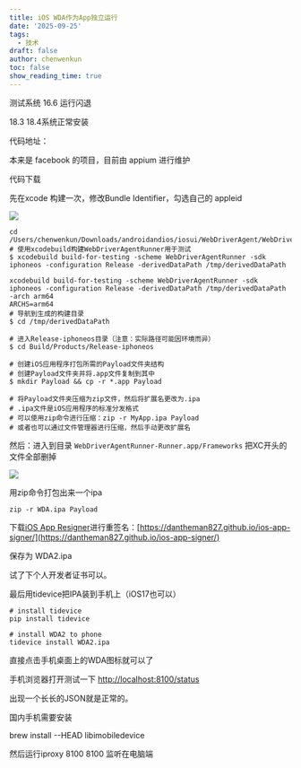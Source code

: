 ```yaml
---
title: iOS WDA作为App独立运行
date: '2025-09-25'
tags:
  - 技术
draft: false
author: chenwenkun
toc: false
show_reading_time: true
---
```

测试系统 16.6 运行闪退

18.3 18.4系统正常安装

代码地址：

本来是 facebook 的项目，目前由 appium 进行维护

代码下载

先在xcode 构建一次，修改Bundle Identifier，勾选自己的 appleid

![](https://prod-files-secure.s3.us-west-2.amazonaws.com/c205fb54-92b2-4987-8be3-972b67d27acc/cb756a73-27bc-4b0d-951a-858df3344b59/image.png?X-Amz-Algorithm=AWS4-HMAC-SHA256&X-Amz-Content-Sha256=UNSIGNED-PAYLOAD&X-Amz-Credential=ASIAZI2LB4662M34B5YA%2F20251009%2Fus-west-2%2Fs3%2Faws4_request&X-Amz-Date=20251009T061711Z&X-Amz-Expires=3600&X-Amz-Security-Token=IQoJb3JpZ2luX2VjEDYaCXVzLXdlc3QtMiJIMEYCIQC%2F1snhq3Y8Gh5jllIj2fwnKzmH%2FgmY7HXpIHmF%2Bnkm0gIhALnZN6snlXp81sv8h5ePEnvFn0uw27jL2sMjTm8E5mtVKogECM%2F%2F%2F%2F%2F%2F%2F%2F%2F%2F%2FwEQABoMNjM3NDIzMTgzODA1IgzaZz8P5oVsZJ%2FtObMq3AMOxHBKFHiVB2uryst5VD3GcqV%2B2bdmnx%2BezP7PrfKE2Fwt6yfAdsFPK3kCM9uYJfybe5AWqJw2Nb%2BN%2FDImgqiEB1GljUhKzNKzK2JwC2MaU2oueinxmDExFgFhuFtTauDlJaqCt56FTXBG4RI1xCfqI896BX2ufbsktWOSkf56coBqnpd8eJAauUQBge%2B9vkIiRcUIoak8tBijrnMNladOgb9d1Ozegb%2B2PVbC4QnY%2BE2rGs4GZHQ9Ohqdh%2Fg9jgWPphrDLbwfNW%2BxVbPuKTwPIwUL2jnK7S%2BaszAPCLd0pzQ9RhpjVBPFmHd%2Bttg4w3NTvhAVbKNxWcpMluUGsA26uuMsJ31i%2BLWtmehamEFhQPCJRDIV2rYW%2FGCVf15yCzuufAcRkOhsZBs2N1squ%2BDvxhqWIcTAd9s66l%2FhsTGYsEsCLm2FgwyJC5DN2rRrvi09EnzU5VSLZ814%2FuM1sHLjJF9CnjuYypo0ZKL6EF5QYkVz0ty9bzAGsZQIv%2Bz%2BMB2Uh7Y4hbDAtNEJuV8p4HjIklu99mIFZFZRggTUIi452eevqslWQyYg692opTUjRuoBbE9UOxfRbs8vPhQobKElhi8TZm%2FKFZEfk9CT5tCUOOr9PDFtxSylPFnPDjD%2Fjp3HBjqkAVSdHAn7rFJscRyniOFoiVxGkDE2ldUmIz3KHiu9Ud1oWSb3SR2Jjw4F9qn0vucWC2Xf8uW1vr%2B5SQcDP0VlrqODGzYXt4v73MMxW3uky3pQzD71gEnS%2Bm9Tt2%2BZtGShW%2BgzBp46L6iMhZVoHhXAaEDuU9Dnvu1Uxa7EyLibMa4EjjcA%2Bj%2BE0dxiZHF7FyVCatqKWrIrYptul%2BmqmOJFw15BAE2H&X-Amz-Signature=b8395f4264efe198eb0ef91ca4119420392370268c291f0ba4a9b4af9e2aa1b0&X-Amz-SignedHeaders=host&x-amz-checksum-mode=ENABLED&x-id=GetObject)

```shell
cd /Users/chenwenkun/Downloads/androidandios/iosui/WebDriverAgent/WebDriverAgent
# 使用xcodebuild构建WebDriverAgentRunner用于测试
$ xcodebuild build-for-testing -scheme WebDriverAgentRunner -sdk iphoneos -configuration Release -derivedDataPath /tmp/derivedDataPath

xcodebuild build-for-testing -scheme WebDriverAgentRunner -sdk iphoneos -configuration Release -derivedDataPath /tmp/derivedDataPath -arch arm64
ARCHS=arm64
# 导航到生成的构建目录
$ cd /tmp/derivedDataPath

# 进入Release-iphoneos目录（注意：实际路径可能因环境而异）
$ cd Build/Products/Release-iphoneos

# 创建iOS应用程序打包所需的Payload文件夹结构
# 创建Payload文件夹并将.app文件复制到其中
$ mkdir Payload && cp -r *.app Payload

# 将Payload文件夹压缩为zip文件，然后将扩展名更改为.ipa
# .ipa文件是iOS应用程序的标准分发格式
# 可以使用zip命令进行压缩：zip -r MyApp.ipa Payload
# 或者也可以通过文件管理器进行压缩，然后手动更改扩展名
```

然后：进入到目录 `WebDriverAgentRunner-Runner.app/Frameworks` 把XC开头的文件全部删掉

![](https://prod-files-secure.s3.us-west-2.amazonaws.com/c205fb54-92b2-4987-8be3-972b67d27acc/358b8d2b-1bfe-4fb9-beb5-83e1de5f201e/image.png?X-Amz-Algorithm=AWS4-HMAC-SHA256&X-Amz-Content-Sha256=UNSIGNED-PAYLOAD&X-Amz-Credential=ASIAZI2LB4662M34B5YA%2F20251009%2Fus-west-2%2Fs3%2Faws4_request&X-Amz-Date=20251009T061711Z&X-Amz-Expires=3600&X-Amz-Security-Token=IQoJb3JpZ2luX2VjEDYaCXVzLXdlc3QtMiJIMEYCIQC%2F1snhq3Y8Gh5jllIj2fwnKzmH%2FgmY7HXpIHmF%2Bnkm0gIhALnZN6snlXp81sv8h5ePEnvFn0uw27jL2sMjTm8E5mtVKogECM%2F%2F%2F%2F%2F%2F%2F%2F%2F%2F%2FwEQABoMNjM3NDIzMTgzODA1IgzaZz8P5oVsZJ%2FtObMq3AMOxHBKFHiVB2uryst5VD3GcqV%2B2bdmnx%2BezP7PrfKE2Fwt6yfAdsFPK3kCM9uYJfybe5AWqJw2Nb%2BN%2FDImgqiEB1GljUhKzNKzK2JwC2MaU2oueinxmDExFgFhuFtTauDlJaqCt56FTXBG4RI1xCfqI896BX2ufbsktWOSkf56coBqnpd8eJAauUQBge%2B9vkIiRcUIoak8tBijrnMNladOgb9d1Ozegb%2B2PVbC4QnY%2BE2rGs4GZHQ9Ohqdh%2Fg9jgWPphrDLbwfNW%2BxVbPuKTwPIwUL2jnK7S%2BaszAPCLd0pzQ9RhpjVBPFmHd%2Bttg4w3NTvhAVbKNxWcpMluUGsA26uuMsJ31i%2BLWtmehamEFhQPCJRDIV2rYW%2FGCVf15yCzuufAcRkOhsZBs2N1squ%2BDvxhqWIcTAd9s66l%2FhsTGYsEsCLm2FgwyJC5DN2rRrvi09EnzU5VSLZ814%2FuM1sHLjJF9CnjuYypo0ZKL6EF5QYkVz0ty9bzAGsZQIv%2Bz%2BMB2Uh7Y4hbDAtNEJuV8p4HjIklu99mIFZFZRggTUIi452eevqslWQyYg692opTUjRuoBbE9UOxfRbs8vPhQobKElhi8TZm%2FKFZEfk9CT5tCUOOr9PDFtxSylPFnPDjD%2Fjp3HBjqkAVSdHAn7rFJscRyniOFoiVxGkDE2ldUmIz3KHiu9Ud1oWSb3SR2Jjw4F9qn0vucWC2Xf8uW1vr%2B5SQcDP0VlrqODGzYXt4v73MMxW3uky3pQzD71gEnS%2Bm9Tt2%2BZtGShW%2BgzBp46L6iMhZVoHhXAaEDuU9Dnvu1Uxa7EyLibMa4EjjcA%2Bj%2BE0dxiZHF7FyVCatqKWrIrYptul%2BmqmOJFw15BAE2H&X-Amz-Signature=ca75cf429e6ee4eaadef62de56ab980528cfe6c41bf13a1aa21ae0e012656a54&X-Amz-SignedHeaders=host&x-amz-checksum-mode=ENABLED&x-id=GetObject)

用zip命令打包出来一个ipa

```shell
zip -r WDA.ipa Payload
```

下载[iOS App Resigner](https://zhida.zhihu.com/search?content_id=237756070&content_type=Article&match_order=1&q=iOS%20App%20Resigner&zd_token=eyJhbGciOiJIUzI1NiIsInR5cCI6IkpXVCJ9.eyJpc3MiOiJ6aGlkYV9zZXJ2ZXIiLCJleHAiOjE3NDQzNTQ0ODAsInEiOiJpT1MgQXBwIFJlc2lnbmVyIiwiemhpZGFfc291cmNlIjoiZW50aXR5IiwiY29udGVudF9pZCI6MjM3NzU2MDcwLCJjb250ZW50X3R5cGUiOiJBcnRpY2xlIiwibWF0Y2hfb3JkZXIiOjEsInpkX3Rva2VuIjpudWxsfQ.XGwOKX0ujlvhojSuRT3SlA0sDFnQK-FxDJr60CX6YqU&zhida_source=entity)进行重签名：[https://dantheman827.github.io/ios-app-signer/](https://dantheman827.github.io/ios-app-signer/)

保存为 WDA2.ipa

试了下个人开发者证书可以。

最后用tidevice把IPA装到手机上（iOS17也可以）

```shell
# install tidevice
pip install tidevice

# install WDA2 to phone
tidevice install WDA2.ipa
```

直接点击手机桌面上的WDA图标就可以了

手机浏览器打开测试一下 [http://localhost:8100/status](http://localhost:8100/status)

出现一个长长的JSON就是正常的。

国内手机需要安装

brew install --HEAD libimobiledevice

然后运行iproxy 8100 8100 监听在电脑端

